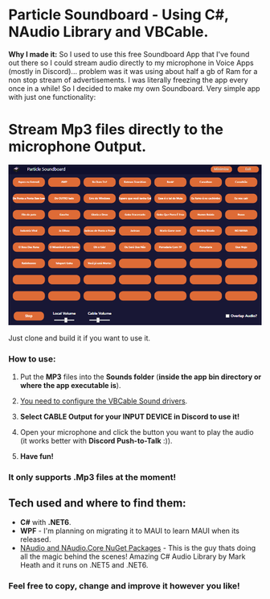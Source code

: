 # Particle Soundboard - Using C#, NAudio Library and VBCable.
 
**Why I made it:** 
So I used to use this free Soundboard App that I've found out there so I could stream audio directly to my microphone in Voice Apps (mostly in Discord)... problem was it was using about half a gb of Ram for a non stop stream of advertisements. I was literally freezing the app every once in a while! So I decided to make my own Soundboard. Very simple app with just one functionality: 
# **Stream Mp3 files directly to the microphone Output.**

![Alt Text](https://github.com/LeonardoFer/CSharpSoundBoard/blob/main/SoundboardDescriptionImage.png?raw=true)

Just clone and build it if you want to use it.

### How to use: 
1. Put the **MP3** files into the **Sounds folder** (**inside the app bin directory or where the app executable is**).

2. [You need to configure the VBCable Sound drivers](https://youtu.be/wUFbKww5-Vg?t=42).

3. **Select CABLE Output for your INPUT DEVICE in Discord to use it!**
4. Open your microphone and click the button you want to play the audio (it works better with **Discord Push-to-Talk** :)).
5. **Have fun!**

### **It only supports .Mp3 files at the moment!**

## Tech used and where to find them:
 - **C#** with **.NET6**.
 - **WPF** - I'm planning on migrating it to MAUI to learn MAUI when its released.
 - [NAudio and NAudio.Core NuGet Packages](https://www.nuget.org/packages/NAudio/) - This is the guy thats doing all the magic behind the scenes! Amazing C# Audio Library by Mark Heath and it runs on .NET5 and .NET6.

### Feel free to copy, change and improve it however you like!
